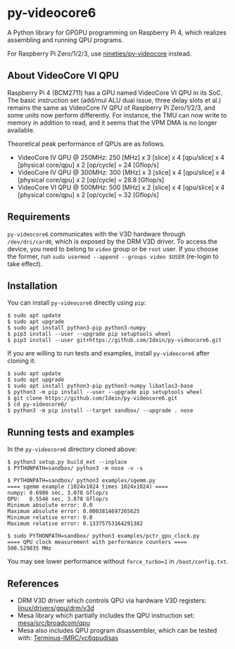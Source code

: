 # py-videocore6

A Python library for GPGPU programming on Raspberry Pi 4, which realizes
assembling and running QPU programs.

For Raspberry Pi Zero/1/2/3, use
[nineties/py-videocore](https://github.com/nineties/py-videocore) instead.


## About VideoCore VI QPU

Raspberry Pi 4 (BCM2711) has a GPU named VideoCore VI QPU in its SoC.
The basic instruction set (add/mul ALU dual issue, three delay slots et al.)
remains the same as VideoCore IV QPU of Raspberry Pi Zero/1/2/3, and some units
now perform differently.
For instance, the TMU can now write to memory in addition to read, and it seems
that the VPM DMA is no longer available.

Theoretical peak performance of QPUs are as follows.

- VideoCore IV QPU @ 250MHz: 250 [MHz] x 3 [slice] x 4 [qpu/slice] x 4 [physical core/qpu] x 2 [op/cycle] = 24 [Gflop/s]
- VideoCore IV QPU @ 300MHz: 300 [MHz] x 3 [slice] x 4 [qpu/slice] x 4 [physical core/qpu] x 2 [op/cycle] = 28.8 [Gflop/s]
- VideoCore VI QPU @ 500MHz: 500 [MHz] x 2 [slice] x 4 [qpu/slice] x 4 [physical core/qpu] x 2 [op/cycle] = 32 [Gflop/s]


## Requirements

`py-videocore6` communicates with the V3D hardware through `/dev/dri/card0`,
which is exposed by the DRM V3D driver.
To access the device, you need to belong to `video` group or be `root` user.
If you choose the former, run `sudo usermod --append --groups video $USER`
(re-login to take effect).


## Installation

You can install `py-videocore6` directly using `pip`:

```console
$ sudo apt update
$ sudo apt upgrade
$ sudo apt install python3-pip python3-numpy
$ pip3 install --user --upgrade pip setuptools wheel
$ pip3 install --user git+https://github.com/Idein/py-videocore6.git
```

If you are willing to run tests and examples, install `py-videocore6` after
cloning it:

```console
$ sudo apt update
$ sudo apt upgrade
$ sudo apt install python3-pip python3-numpy libatlas3-base
$ python3 -m pip install --user --upgrade pip setuptools wheel
$ git clone https://github.com/Idein/py-videocore6.git
$ cd py-videocore6/
$ python3 -m pip install --target sandbox/ --upgrade . nose
```


## Running tests and examples

In the `py-videocore6` directory cloned above:

```console
$ python3 setup.py build_ext --inplace
$ PYTHONPATH=sandbox/ python3 -m nose -v -s
```

```console
$ PYTHONPATH=sandbox/ python3 examples/sgemm.py
==== sgemm example (1024x1024 times 1024x1024) ====
numpy: 0.6986 sec, 3.078 Gflop/s
QPU:   0.5546 sec, 3.878 Gflop/s
Minimum absolute error: 0.0
Maximum absolute error: 0.0003814697265625
Minimum relative error: 0.0
Maximum relative error: 0.13375753164291382
```

```console
$ sudo PYTHONPATH=sandbox/ python3 examples/pctr_gpu_clock.py
==== QPU clock measurement with performance counters ====
500.529835 MHz
```

You may see lower performance without `force_turbo=1` in `/boot/config.txt`.


## References

- DRM V3D driver which controls QPU via hardware V3D registers: [linux/drivers/gpu/drm/v3d](https://git.kernel.org/pub/scm/linux/kernel/git/stable/linux.git/tree/drivers/gpu/drm/v3d)
- Mesa library which partially includes the QPU instruction set: [mesa/src/broadcom/qpu](https://gitlab.freedesktop.org/mesa/mesa/tree/master/src/broadcom/qpu)
- Mesa also includes QPU program disassembler, which can be tested with: [Terminus-IMRC/vc6qpudisas](https://github.com/Terminus-IMRC/vc6qpudisas)
